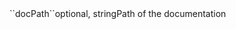 <tr><td>``docPath``</td><td>optional, string</td><td>Path of the documentation</td><td></td><td></td></tr>
